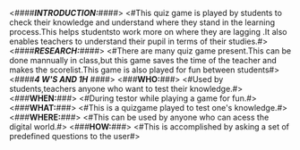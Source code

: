 <####***INTRODUCTION:***####>
           <#This quiz game is played by students to check their knowledge and understand where they stand in the learning process.This helps studentsto work more on where they
           are lagging .It also enables teachers to understand their pupil  in terms of their studies.#>
<####***RESEARCH:***####>
           <#There are many quiz game present.This can be done mannually in class,but this game saves the time of the teacher and makes the scorelist.This game is also played for fun between students#>
           <####***4 W'S AND 1H*** ####>
           <###**WHO:**###>
                      <#Used by students,teachers anyone who want to test their knowledge.#>
           <###**WHEN:**###>
                      <#During testor while playing a game for fun.#>
           <###**WHAT:**###>
                      <#This is a quizgame played to test one's knowledge.#>
           <###**WHERE:**###>
                      <#This can be used by anyone who can acess the digital world.#>
           <###**HOW:**###>
                      <#This is accomplished by asking a set of predefined questions to the user#>
            
          
